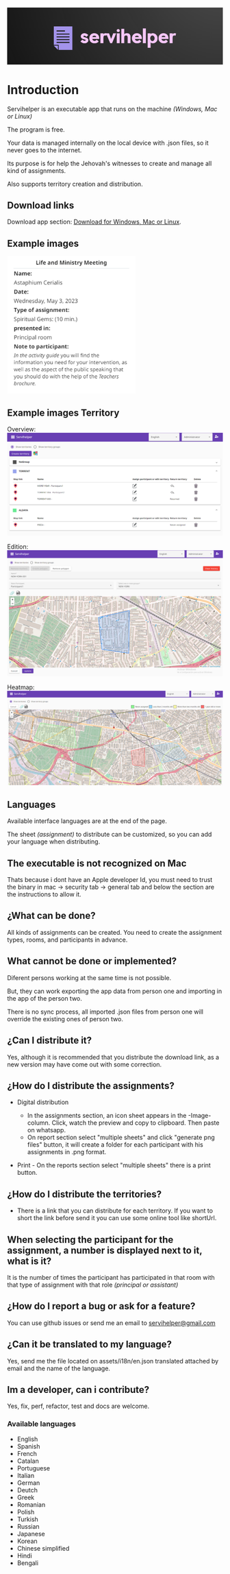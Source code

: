 ![logo](./pictures/servihelper-logo.png)

# Introduction

Servihelper is an executable app that runs on the machine _(Windows, Mac or Linux)_

The program is free.

Your data is managed internally on the local device with .json files, so it never goes to the internet.

Its purpose is for help the Jehovah's witnesses to create and manage all kind of assignments.

Also supports territory creation and distribution.

## Download links

Download app section: [Download for Windows, Mac or Linux](https://github.com/TitoMoi/servihelper/releases).

## Example images

<img src="./pictures/assignment-example.png" alt= "example" width="300" height="320">

## Example images Territory

Overview:
<img src="./pictures/map.png" alt= "map-overview">

Edition:
<img src="./pictures/map-update.png" alt= "map-update">

Heatmap:
<img src="./pictures/map-heatmap.png" alt= "map-heatmap">

## Languages

Available interface languages are at the end of the page.

The sheet _(assignment)_ to distribute can be customized, so you can add your language when distributing.

## The executable is not recognized on Mac

Thats because i dont have an Apple developer Id, you must need to trust the binary in mac -> security tab -> general tab and below the section are the instructions to allow it.

## ¿What can be done?

All kinds of assignments can be created. You need to create the assignment types, rooms, and participants in advance.

## What cannot be done or implemented?

Diferent persons working at the same time is not possible.

But, they can work exporting the app data from person one and importing in the app of the person two.

There is no sync process, all imported .json files from person one will override the existing ones of person two.

## ¿Can I distribute it?

Yes, although it is recommended that you distribute the download link, as a new version may have come out with some correction.

## ¿How do I distribute the assignments?

- Digital distribution

  - In the assignments section, an icon sheet appears in the -Image- column. Click, watch the preview and copy to clipboard. Then paste on whatsapp.
  - On report section select "multiple sheets" and click "generate png files" button, it will create a folder for each participant with his assignments in .png format.

- Print - On the reports section select "multiple sheets" there is a print button.

## ¿How do I distribute the territories?

- There is a link that you can distribute for each territory. If you want to short the link before send it you can use some online tool like shortUrl.

## When selecting the participant for the assignment, a number is displayed next to it, what is it?

It is the number of times the participant has participated in that room with that type of assignment with that role _(principal or assistant)_

## ¿How do I report a bug or ask for a feature?

You can use github issues or send me an email to servihelper@gmail.com

## ¿Can it be translated to my language?

Yes, send me the file located on assets/i18n/en.json translated attached by email and the name of the language.

## Im a developer, can i contribute?

Yes, fix, perf, refactor, test and docs are welcome.

### Available languages

- English
- Spanish
- French
- Catalan
- Portuguese
- Italian
- German
- Deutch
- Greek
- Romanian
- Polish
- Turkish
- Russian
- Japanese
- Korean
- Chinese simplified
- Hindi
- Bengali

